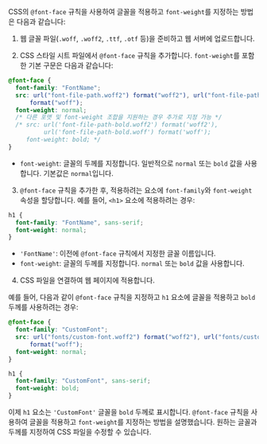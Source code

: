 CSS의 `@font-face` 규칙을 사용하여 글꼴을 적용하고 `font-weight`를 지정하는 방법은 다음과 같습니다:

1. 웹 글꼴 파일(`.woff`, `.woff2`, `.ttf`, `.otf` 등)을 준비하고 웹 서버에 업로드합니다.

2. CSS 스타일 시트 파일에서 `@font-face` 규칙을 추가합니다. `font-weight`를 포함한 기본 구문은 다음과 같습니다:

```css
@font-face {
  font-family: "FontName";
  src: url("font-file-path.woff2") format("woff2"), url("font-file-path.woff")
      format("woff");
  font-weight: normal;
  /* 다른 포맷 및 font-weight 조합을 지원하는 경우 추가로 지정 가능 */
  /* src: url('font-file-path-bold.woff2') format('woff2'),
          url('font-file-path-bold.woff') format('woff');
     font-weight: bold; */
}
```

- `font-weight`: 글꼴의 두께를 지정합니다. 일반적으로 `normal` 또는 `bold` 값을 사용합니다. 기본값은 `normal`입니다.

3. `@font-face` 규칙을 추가한 후, 적용하려는 요소에 `font-family`와 `font-weight` 속성을 할당합니다. 예를 들어, `<h1>` 요소에 적용하려는 경우:

```css
h1 {
  font-family: "FontName", sans-serif;
  font-weight: normal;
}
```

- `'FontName'`: 이전에 `@font-face` 규칙에서 지정한 글꼴 이름입니다.
- `font-weight`: 글꼴의 두께를 지정합니다. `normal` 또는 `bold` 값을 사용합니다.

4. CSS 파일을 연결하여 웹 페이지에 적용합니다.

예를 들어, 다음과 같이 `@font-face` 규칙을 지정하고 `h1` 요소에 글꼴을 적용하고 `bold` 두께를 사용하려는 경우:

```css
@font-face {
  font-family: "CustomFont";
  src: url("fonts/custom-font.woff2") format("woff2"), url("fonts/custom-font.woff")
      format("woff");
  font-weight: normal;
}

h1 {
  font-family: "CustomFont", sans-serif;
  font-weight: bold;
}
```

이제 `h1` 요소는 `'CustomFont'` 글꼴을 `bold` 두께로 표시합니다. `@font-face` 규칙을 사용하여 글꼴을 적용하고 `font-weight`를 지정하는 방법을 설명했습니다. 원하는 글꼴과 두께를 지정하여 CSS 파일을 수정할 수 있습니다.
